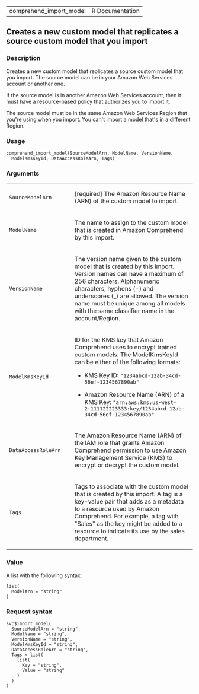 <table style="width: 100%;">
<tbody>
<tr class="odd">
<td>comprehend_import_model</td>
<td style="text-align: right;">R Documentation</td>
</tr>
</tbody>
</table>

## Creates a new custom model that replicates a source custom model that you import

### Description

Creates a new custom model that replicates a source custom model that
you import. The source model can be in your Amazon Web Services account
or another one.

If the source model is in another Amazon Web Services account, then it
must have a resource-based policy that authorizes you to import it.

The source model must be in the same Amazon Web Services Region that
you're using when you import. You can't import a model that's in a
different Region.

### Usage

    comprehend_import_model(SourceModelArn, ModelName, VersionName,
      ModelKmsKeyId, DataAccessRoleArn, Tags)

### Arguments

<table>
<colgroup>
<col style="width: 35%" />
<col style="width: 65%" />
</colgroup>
<tbody>
<tr class="odd">
<td><code
id="comprehend_import_model_:_SourceModelArn">SourceModelArn</code></td>
<td><p>[required] The Amazon Resource Name (ARN) of the custom model to
import.</p></td>
</tr>
<tr class="even">
<td><code id="comprehend_import_model_:_ModelName">ModelName</code></td>
<td><p>The name to assign to the custom model that is created in Amazon
Comprehend by this import.</p></td>
</tr>
<tr class="odd">
<td><code
id="comprehend_import_model_:_VersionName">VersionName</code></td>
<td><p>The version name given to the custom model that is created by
this import. Version names can have a maximum of 256 characters.
Alphanumeric characters, hyphens (-) and underscores (_) are allowed.
The version name must be unique among all models with the same
classifier name in the account/Region.</p></td>
</tr>
<tr class="even">
<td><code
id="comprehend_import_model_:_ModelKmsKeyId">ModelKmsKeyId</code></td>
<td><p>ID for the KMS key that Amazon Comprehend uses to encrypt trained
custom models. The ModelKmsKeyId can be either of the following
formats:</p>
<ul>
<li><p>KMS Key ID:
<code>"1234abcd-12ab-34cd-56ef-1234567890ab"</code></p></li>
<li><p>Amazon Resource Name (ARN) of a KMS Key:
<code>"arn:aws:kms:us-west-2:111122223333:key/1234abcd-12ab-34cd-56ef-1234567890ab"</code></p></li>
</ul></td>
</tr>
<tr class="odd">
<td><code
id="comprehend_import_model_:_DataAccessRoleArn">DataAccessRoleArn</code></td>
<td><p>The Amazon Resource Name (ARN) of the IAM role that grants Amazon
Comprehend permission to use Amazon Key Management Service (KMS) to
encrypt or decrypt the custom model.</p></td>
</tr>
<tr class="even">
<td><code id="comprehend_import_model_:_Tags">Tags</code></td>
<td><p>Tags to associate with the custom model that is created by this
import. A tag is a key-value pair that adds as a metadata to a resource
used by Amazon Comprehend. For example, a tag with "Sales" as the key
might be added to a resource to indicate its use by the sales
department.</p></td>
</tr>
</tbody>
</table>

### Value

A list with the following syntax:

    list(
      ModelArn = "string"
    )

### Request syntax

    svc$import_model(
      SourceModelArn = "string",
      ModelName = "string",
      VersionName = "string",
      ModelKmsKeyId = "string",
      DataAccessRoleArn = "string",
      Tags = list(
        list(
          Key = "string",
          Value = "string"
        )
      )
    )
